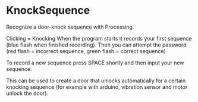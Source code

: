 # KnockSequence
Recognize a door-knock sequence with Processing.

Clicking = Knocking
When the program starts it records your first sequence (blue flash when finished recording).
Then you can attempt the password (red flash = incorrect sequence, green flash = correct sequence)

To record a new sequence press SPACE shortly and then input your new sequence.

This can be used to create a door that unlocks automatically for a certain knocking sequence (for example with arduino, vibration sensor and motor unlock the door).
